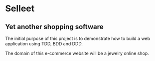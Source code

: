 # Selleet

## Yet another shopping software

The initial purpose of this project is to demonstrate how to build a web application using TDD, BDD and DDD.

The domain of this e-commerce website will be a jewelry online shop.
